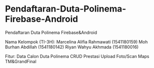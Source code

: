 # Pendaftaran-Duta-Polinema-Firebase-Android
Pendaftaran Duta Polinema Firebase&amp;Android

Nama Kelompok (TI-3H):
Marcelina Alifia Rahmawati (1541180159)
Moh Burhan Abdillah 	  (1541180142)
Riyan Wahyu Akhmada 	  (1541180016)

Fitur:
Data Calon Duta Polinema
CRUD Prestasi
Upload Foto/Scan
Maps TM&GrandFinal
